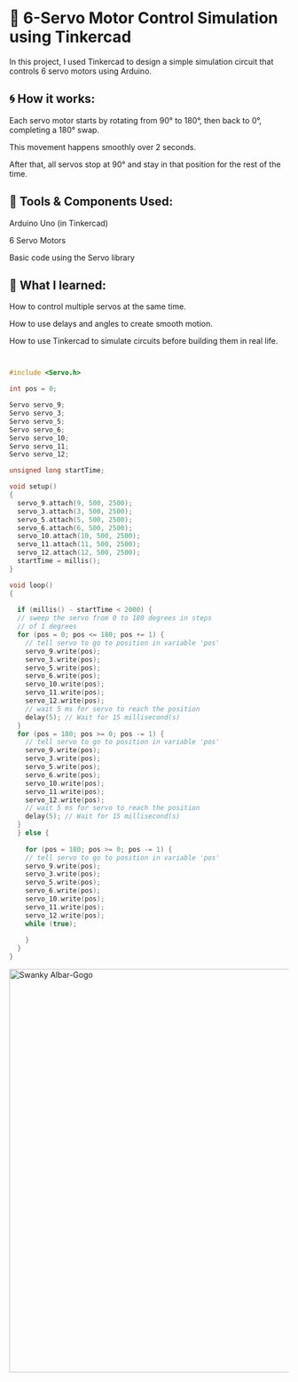 # 🔧 6-Servo Motor Control Simulation using Tinkercad

In this project, I used Tinkercad to design a simple simulation circuit that controls 6 servo motors using Arduino.

## 🌀 How it works:

Each servo motor starts by rotating from 90° to 180°, then back to 0°, completing a 180° swap.

This movement happens smoothly over 2 seconds.

After that, all servos stop at 90° and stay in that position for the rest of the time.

## 📌 Tools & Components Used:

Arduino Uno (in Tinkercad)

6 Servo Motors

Basic code using the Servo library

## 🧠 What I learned:

How to control multiple servos at the same time.

How to use delays and angles to create smooth motion.

How to use Tinkercad to simulate circuits before building them in real life.

```cpp


#include <Servo.h>

int pos = 0;

Servo servo_9;
Servo servo_3;
Servo servo_5;
Servo servo_6;
Servo servo_10;
Servo servo_11;
Servo servo_12;

unsigned long startTime;

void setup()
{
  servo_9.attach(9, 500, 2500);
  servo_3.attach(3, 500, 2500);
  servo_5.attach(5, 500, 2500);
  servo_6.attach(6, 500, 2500);
  servo_10.attach(10, 500, 2500);
  servo_11.attach(11, 500, 2500);
  servo_12.attach(12, 500, 2500);
  startTime = millis();
}

void loop()
{
 
  if (millis() - startTime < 2000) { 
  // sweep the servo from 0 to 180 degrees in steps
  // of 1 degrees
  for (pos = 0; pos <= 180; pos += 1) {
    // tell servo to go to position in variable 'pos'
    servo_9.write(pos);
    servo_3.write(pos);
    servo_5.write(pos);
    servo_6.write(pos);
    servo_10.write(pos);
    servo_11.write(pos);
    servo_12.write(pos);
    // wait 5 ms for servo to reach the position
    delay(5); // Wait for 15 millisecond(s)
  }
  for (pos = 180; pos >= 0; pos -= 1) {
    // tell servo to go to position in variable 'pos'
    servo_9.write(pos);
    servo_3.write(pos);
    servo_5.write(pos);
    servo_6.write(pos);
    servo_10.write(pos);
    servo_11.write(pos);
    servo_12.write(pos);
    // wait 5 ms for servo to reach the position
    delay(5); // Wait for 15 millisecond(s) 
  }
  } else {
    
    for (pos = 180; pos >= 0; pos -= 1) {
    // tell servo to go to position in variable 'pos'
    servo_9.write(pos);
    servo_3.write(pos);
    servo_5.write(pos);
    servo_6.write(pos);
    servo_10.write(pos);
    servo_11.write(pos);
    servo_12.write(pos);
    while (true);
   
    }
  } 
}
```

<img width="1706" height="727" alt="Swanky Albar-Gogo" src="https://github.com/user-attachments/assets/9435c874-005b-4bf1-a82f-ccc2f6afe995" />
